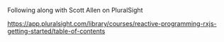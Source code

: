 Following along with Scott Allen on PluralSight

https://app.pluralsight.com/library/courses/reactive-programming-rxjs-getting-started/table-of-contents
